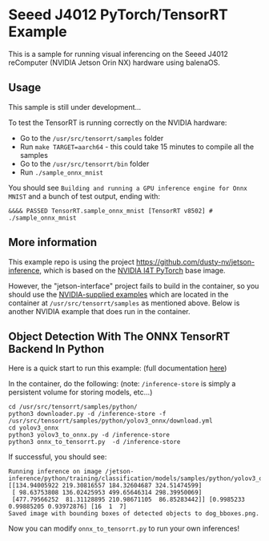 # Seeed J4012 PyTorch/TensorRT Example

This is a sample for running visual inferencing on the Seeed J4012 reComputer (NVIDIA Jetson Orin NX) hardware using balenaOS.

## Usage

This sample is still under development...

To test the TensorRT is running correctly on the NVIDIA hardware:

- Go to the `/usr/src/tensorrt/samples` folder
- Run `make TARGET=aarch64` - this could take 15 minutes to compile all the samples
- Go to the `/usr/src/tensorrt/bin` folder
- Run `./sample_onnx_mnist`

You should see `Building and running a GPU inference engine for Onnx MNIST` and a bunch of test output, ending with:

`&&&& PASSED TensorRT.sample_onnx_mnist [TensorRT v8502] # ./sample_onnx_mnist`

## More information


This example repo is using the project https://github.com/dusty-nv/jetson-inference, which is based on the [NVIDIA l4T PyTorch](https://catalog.ngc.nvidia.com/orgs/nvidia/containers/l4t-pytorch) base image.

However, the "jetson-interface" project fails to build in the container, so you should use the [NVIDIA-supplied examples](https://docs.nvidia.com/deeplearning/tensorrt/archives/tensorrt-713/sample-support-guide/index.html#samples) which are located in the container at `/usr/src/tensorrt/samples` as mentioned above. Below is another NVIDIA example that does run in the container.

## Object Detection With The ONNX TensorRT Backend In Python 

Here is a quick start to run this example: (full documentation [here](https://docs.nvidia.com/deeplearning/tensorrt/archives/tensorrt-713/sample-support-guide/index.html#yolov3_onnx))

In the container, do the following: (note: `/inference-store` is simply a persistent volume for storing models, etc...)

```
cd /usr/src/tensorrt/samples/python/
python3 downloader.py -d /inference-store -f /usr/src/tensorrt/samples/python/yolov3_onnx/download.yml
cd yolov3_onnx
python3 yolov3_to_onnx.py -d /inference-store
python3 onnx_to_tensorrt.py  -d /inference-store
```

If successful, you should see:

```
Running inference on image /jetson-inference/python/training/classification/models/samples/python/yolov3_onnx/dog.jpg...
[[134.94005922 219.30816557 184.32604687 324.51474599]
 [ 98.63753808 136.02425953 499.65646314 298.39950069]
 [477.79566252  81.31128895 210.98671105  86.85283442]] [0.9985233  0.99885205 0.93972876] [16  1  7]
Saved image with bounding boxes of detected objects to dog_bboxes.png.
```

Now you can modify `onnx_to_tensorrt.py` to run your own inferences!

